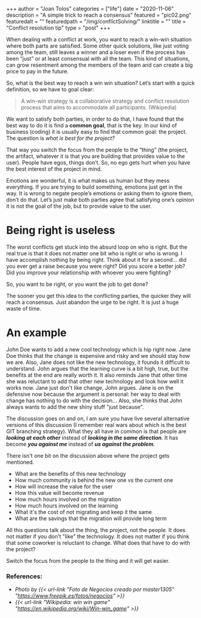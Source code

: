 +++
author = "Joan Tolos"
categories = ["life"]
date = "2020-11-06"
description = "A simple trick to reach a consensus"
featured = "pic02.png"
featuredalt = ""
featuredpath = "/img/conflictSolving/"
linktitle = ""
title = "Conflict resolution tip"
type = "post"
+++

When dealing with a conflict at work, you want to reach a win-win situation where both parts are satisfied. Some other quick solutions, like just voting among the team, still leaves a winner and a loser even if the process has been “just” or at least consensual with all the team. This kind of situations, can grow resentment among the members of the team and can create a big price to pay in the future.

So, what is the best way to reach a win win situation? Let’s start with a quick definition, so we have to goal clear:

> A win–win strategy is a collaborative strategy and conflict resolution process that aims to accommodate all participants. (Wikipedia)

We want to satisfy both parties, in order to do that, I have found that the best way to do it is find a **common goal**, that is the key. In our kind of business (coding) it is usually easy to find that common goal: the project. The question is _what is best for the project?_

That way you switch the focus from the people to the “thing” (the project, the artifact, whatever it is that you are building that provides value to the user). People have egos, things don’t. So, no ego gets hurt when you have the best interest of the project in mind.

Emotions are wonderful, it is what makes us human but they mess everything. If you are trying to build something, emotions just get in the way. It is wrong to negate people’s emotions or asking them to ignore them, don’t do that. Let’s just make both parties agree that satisfying one’s opinion it is not the goal of the job, but to provide value to the user.

# Being right is useless

The worst conflicts get stuck into the absurd loop on who is right. But the real true is that it does not matter one bit who is right or who is wrong. I have accomplish nothing by being right. Think about it for a second... did you ever get a raise because you were right? Did you score a better job? Did you improve your relationship with whoever you were fighting?

So, you want to be right, or you want the job to get done?

The sooner you get this idea to the conflicting parties, the quicker they will reach a consensus. Just abandon the urge to be right. It is just a huge waste of time.

# An example

John Doe wants to add a new cool technology which is hip right now. Jane Doe thinks that the change is expensive and risky and we should stay how we are. Also, Jane does not like the new technology, it founds it difficult to understand. John argues that the learning curve is a bit high, true, but the benefits at the end are really worth it. It also reminds Jane that other time she was reluctant to add that other new technology and look how well it works now. Jane just don't like change, John argues. Jane is on the defensive now because the argument is personal: her way to deal with change has nothing to do with the decision... Also, she thinks that John always wants to add the new shiny stuff "just because".

The discussion goes on and on, I am sure you have live several alternative versions of this discussion (I remember real wars about which is the best GIT branching strategy). What they all have in common is that people are _**looking at each other**_ instead of _**looking in the same direction**_. It has become _**you against me**_ instead of _**us against the problem**_.

There isn't one bit on the discussion above where the project gets mentioned.

* What are the benefits of this new technology
* How much community is behind the new one vs the current one
* How will increase the value for the user
* How this value will become revenue
* How much hours involved on the migration
* How much hours involved on the learning
* What it's the cost of not migrating and keep it the same
* What are the savings that the migration will provide long term

All this questions talk about the thing, the project, not the people. It does not matter if you don't "like" the technology. It does not matter if you think that some coworker is reluctant to change. What does that have to do with the project?

Switch the focus from the people to the thing and it will get easier.

### References:
* _Photo by {{< url-link "Foto de Negocios creado por master1305" "https://www.freepik.es/fotos/negocios" >}}_
* _{{< url-link "Wikipedia: win win game" "https://en.wikipedia.org/wiki/Win-win_game" >}}_
